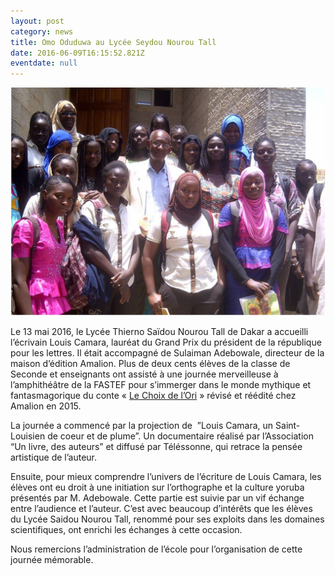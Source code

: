 ```yaml
---
layout: post
category: news
title: Omo Oduduwa au Lycée Seydou Nourou Tall
date: 2016-06-09T16:15:52.821Z
eventdate: null
---
```

![Omo Oduduwa au Lycée Seydou Nourou Tall](../uploads/web-capture_28-6-2021_133250_www.amalion.org.jpeg "Omo Oduduwa au Lycée Seydou Nourou Tall")

Le 13 mai 2016, le Lycée Thierno Saïdou Nourou Tall de Dakar a accueilli l’écrivain Louis Camara, lauréat du Grand Prix du président de la république pour les lettres. Il était accompagné de Sulaiman Adebowale, directeur de la maison d’édition Amalion. Plus de deux cents élèves de la classe de Seconde et enseignants ont assisté à une journée merveilleuse à l’amphithéâtre de la FASTEF pour s’immerger dans le monde mythique et fantasmagorique du conte « [Le Choix de l’Ori](http://www.amalion.net/catalogue_en/item/le_choix_de_lori/) » révisé et réédité chez Amalion en 2015. 

La journée a commencé par la projection de  ”Louis Camara, un Saint-Louisien de coeur et de plume”. Un documentaire réalisé par l’Association “Un livre, des auteurs” et diffusé par Téléssonne, qui retrace la pensée artistique de l’auteur.

Ensuite, pour mieux comprendre l’univers de l’écriture de Louis Camara, les élèves ont eu droit à une initiation sur l’orthographe et la culture yoruba présentés par M. Adebowale. Cette partie est suivie par un vif échange entre l’audience et l’auteur. C’est avec beaucoup d’intérêts que les élèves du Lycée Saidou Nourou Tall, renommé pour ses exploits dans les domaines scientifiques, ont enrichi les échanges à cette occasion.

Nous remercions l’administration de l’école pour l’organisation de cette journée mémorable.